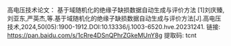 高电压技术论文： 基于域随机化的绝缘子缺损数据自动生成与评价方法 
[1]刘庆臻,刘亚东,严英杰,等.基于域随机化的绝缘子缺损数据自动生成与评价方法[J].高电压技术,2024,50(05):1900-1912.DOI:10.13336/j.1003-6520.hve.20231241.
链接: https://pan.baidu.com/s/1cRre4DSnQPhrZGkeMUnY8g 提取码: tcnt 
